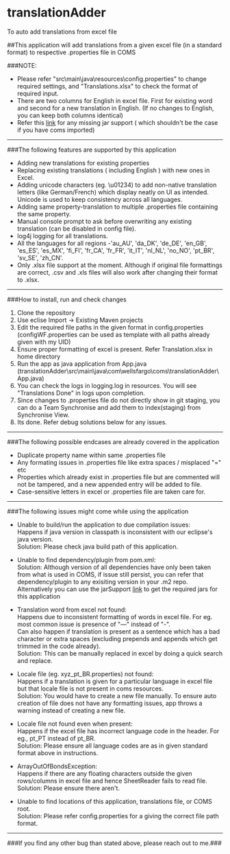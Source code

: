 # translationAdder
 To auto add translations from excel file  
  
##This application will add translations from a given excel file (in a standard format) to respective .properties file in COMS
  
###NOTE:  
* Please refer "src\main\java\resources\config.properties" to change required settings, and "Translations.xlsx" to check the format of required input.  
* There are two columns for English in excel file. First for existing word and second for a new translation in English. (If no changes to English, you can keep both columns identical)  
* Refer this [link](https://github.com/karthik24iyer/TranslationAdderJarSupport) for any missing jar support ( which shouldn't be the case if you have coms imported)  
--------------------------------------------------------------------------------------------------------------------------------------  

###The following features are supported by this application   

* Adding new translations for existing properties 
* Replacing existing translations ( including English ) with new ones in Excel.  
* Adding unicode characters (eg. \u01234) to add non-native translation letters (like German/French) which display neatly on UI as intended. Unicode is used to keep consistency across all languages.  
* Adding same property-translation to multiple .properties file containing the same property.  
* Manual console prompt to ask before overwriting any existing translation (can be disabled in config file).  
* log4j logging for all translations.  
* All the languages for all regions -'au_AU', 'da_DK', 'de_DE', 'en_GB', 'es_ES', 'es_MX', 'fi_FI', 'fr_CA', 'fr_FR', 'it_IT', 'nl_NL', 'no_NO', 'pt_BR', 'sv_SE', 'zh_CN'.  
* Only .xlsx file support at the moment. Although if original file formattings are correct, .csv and .xls files will also work after changing their format to .xlsx.  
--------------------------------------------------------------------------------------------------------------------------------------  

###How to install, run and check changes  
1. Clone the repository
2. Use eclise Import -> Existing Maven projects
3. Edit the required file paths in the given format in config.properties (configWF.properties can be used as template with all paths already given with my UID)
4. Ensure proper formatting of excel is present. Refer Translation.xlsx in home directory
5. Run the app as java application from App.java (translationAdder\src\main\java\com\wellsfargo\coms\translationAdder\App.java)
6. You can check the logs in logging.log in resources. You will see "Translations Done" in logs upon completion.
7. Since changes to .properties file do not directly show in git staging, you can do a Team Synchronise and add them to index(staging) from Synchronise View.
8. Its done. Refer debug solutions below for any issues.
--------------------------------------------------------------------------------------------------------------------------------------  

###The following possible endcases are already covered in the application    

* Duplicate property name within same .properties file  
* Any formating issues in .properties file like extra spaces / misplaced "=" etc  
* Properties which already exist in .properties file but are commented will not be tampered, and a new appended entry will be added to file.  
* Case-sensitive letters in excel or .properties file are taken care for.  
--------------------------------------------------------------------------------------------------------------------------------------  

###The following issues might come while using the application    

* Unable to build/run the application to due compilation issues:  
Happens if java version in classpath is inconsistent with our eclipse's java version.  
Solution: Please check java build path of this application.  

* Unable to find dependency/plugin from pom.xml:  
Solution: Although version of all dependencies have only been taken from what is used in COMS, if issue still persist, you can refer that dependency/plugin to any exisiting version in your .m2 repo.  
		  Alternatively you can use the jarSupport [link](https://github.com/karthik24iyer/TranslationAdderJarSupport) to get the required jars for this application  
   
* Translation word from excel not found:  
Happens due to inconsistent formatting of words in excel file. For eg. most common issue is presence of "—" instead of "-".  
Can also happen if translation is present as a sentence which has a bad character or extra spaces (excluding prepends and appends which get trimmed in the code already).  
Solution: This can be manually replaced in excel by doing a quick search and replace.  
  
* Locale file (eg. xyz_pt_BR.properties) not found:   
Happens if a translation is given for a particular language in excel file but that locale file is not present in coms resources.  
Solution: You would have to create a new file manually. To ensure auto creation of file does not have any formatting issues, app throws a warning instead of creating a new file.  
  
* Locale file not found even when present:  
Happens if the excel file has incorrect language code in the header. For eg., pt_PT instead of pt_BR.  
Solution: Please ensure all language codes are as in given standard format above in instructions.  
  
* ArrayOutOfBondsException:  
Happens if there are any floating characters outside the given rows/columns in excel file and hence SheetReader fails to read file.  
Solution: Please ensure there aren't.  
  
* Unable to find locations of this application, translations file, or COMS root.  
Solution: Please refer config.properties for a giving the correct file path format.  
--------------------------------------------------------------------------------------------------------------------------------------  
  
###If you find any other bug than stated above, please reach out to me.###  